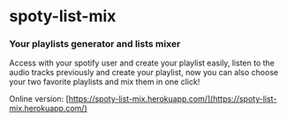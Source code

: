 # spoty-list-mix
### Your playlists generator and lists mixer

Access with your spotify user and create your playlist easily, listen to the audio tracks previously and create your playlist, now you can also choose your two favorite playlists and mix them in one click!

Online version: [https://spoty-list-mix.herokuapp.com/](https://spoty-list-mix.herokuapp.com/) 
